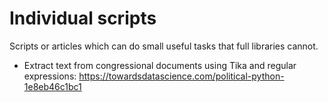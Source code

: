 # Individual scripts

Scripts or articles which can do small useful tasks that full libraries cannot. 

* Extract text from congressional documents using Tika and regular expressions: https://towardsdatascience.com/political-python-1e8eb46c1bc1


